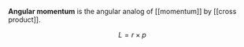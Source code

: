 **Angular momentum** is the angular analog of [[momentum]] by [[cross product]].

$$
L =r \times p
$$
